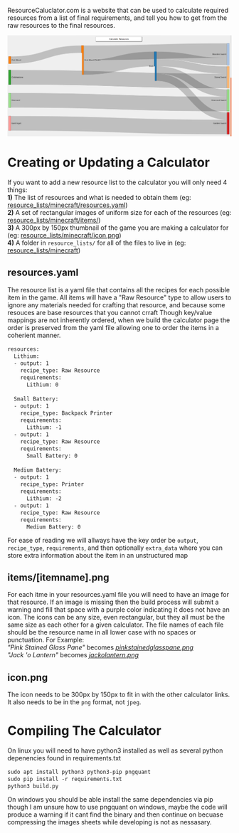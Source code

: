 ResourceCaluclator.com is a website that can be used to calculate required resources from a list of final requirements, and tell you how to get from the raw resources to the final resources.

![Resource Calculation Screenshot](screenshot01.png "Resource Calculation Screenshot")


Creating or Updating a Calculator
=================================
If you want to add a new resource list to the calculator you will only need 4 things:  
**1)** The list of resources and what is needed to obtain them (eg: [resource_lists/minecraft/resources.yaml](resource_lists/minecraft/resources.yaml))  
**2)** A set of rectangular images of uniform size for each of the resources (eg: [resource_lists/minecraft/items/](resource_lists/minecraft/items/))  
**3)** A 300px by 150px thumbnail of the game you are making a calculator for (eg: [resource_lists/minecraft/icon.png](resource_lists/minecraft/icon.png))  
**4)** A folder in `resource_lists/` for all of the files to live in (eg: [resource_lists/minecraft](resource_lists/minecraft))  

resources.yaml
--------------
The resource list is a yaml file that contains all the recipes for each possible item in the game. All items will have a "Raw Resource" type to allow users to ignore any materials needed for crafting that resource, and because some resouces are base resources that you cannot crraft
Though key/value mappings are not inherently ordered, when we build the calculator page the order is preserved from the yaml file
allowing one to order the items in a coherient manner.
```
resources:
  Lithium:
  - output: 1
    recipe_type: Raw Resource
    requirements:
      Lithium: 0

  Small Battery:
  - output: 1
    recipe_type: Backpack Printer
    requirements:
      Lithium: -1
  - output: 1
    recipe_type: Raw Resource
    requirements:
      Small Battery: 0

  Medium Battery:
  - output: 1
    recipe_type: Printer
    requirements:
      Lithium: -2
  - output: 1
    recipe_type: Raw Resource
    requirements:
      Medium Battery: 0
```
For ease of reading we will allways have the key order be `output`, `recipe_type`, `requirements`, and then optionally `extra_data` where you can store extra information about the item in an unstructured map

items/[itemname].png
-----------
For each itme in your resources.yaml file you will need to have an image for that resource. If an image is missing then the build process will submit a warning and fill that space with a purple color indicating it does not have an icon.
The icons can be any size, even rectangular, but they all must be the same size as each other for a given calculator.
The file names of each file should be the resource name in all lower case with no spaces or punctuation. For Example:  
*"Pink Stained Glass Pane"* becomes *[pinkstainedglasspane.png](resource_lists/minecraft/items/pinkstainedglass.png)*  
*"Jack 'o Lantern"* becomes *[jackolantern.png](resource_lists/minecraft/items/jackolantern.png)*  

icon.png
--------
The icon needs to be 300px by 150px to fit in with the other calculator links. It also needs to be in the `png` format, not `jpeg`.

Compiling The Calculator
========================

On linux you will need to have python3 installed as well as several python depenencies found in requirements.txt
```
sudo apt install python3 python3-pip pngquant
sudo pip install -r requirements.txt
python3 build.py
```
On windows you should be able install the same dependencies via pip though I am unsure how to use pngquant on windows, maybe the code will produce a warning if it cant find the binary and then continue on becuase compressing the images sheets while developing is not as nessasary.
